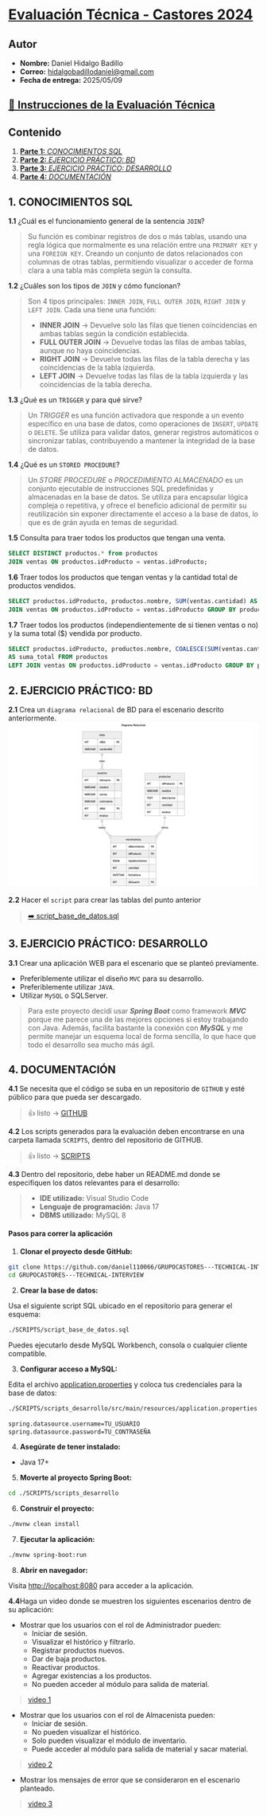# [Evaluación Técnica - Castores 2024](https://github.com/daniel110066/GRUPOCASTORES---TECHNICAL-INTERVIEW.git)

## Autor

- **Nombre:** Daniel Hidalgo Badillo  
- **Correo:** hidalgobadillodaniel@gmail.com 
- **Fecha de entrega:** 2025/05/09

## [📄 Instrucciones de la Evaluación Técnica](./Evaluación%20Técnica%20Castores%202024%20-%20Desarrollador.pdf)

## Contenido

1. [**Parte 1:** *CONOCIMIENTOS SQL*](#1-conocimientos-sql)
2. [**Parte 2:** *EJERCICIO PRÁCTICO: BD*](#2-ejercicio-práctico-bd)
3. [**Parte 3:** *EJERCICIO PRÁCTICO: DESARROLLO*](#3-ejercicio-práctico-desarrollo)
4. [**Parte 4:** *DOCUMENTACIÓN*](#4-documentación)

## 1. CONOCIMIENTOS SQL

**1.1** ¿Cuál es el funcionamiento general de la sentencia `JOIN`?  
> Su función es combinar registros de dos o más tablas, usando una regla lógica que normalmente es una relación entre una `PRIMARY KEY` y una `FOREIGN KEY`. Creando un conjunto de datos relacionados con columnas de otras tablas, permitiendo visualizar o acceder de forma clara a una tabla más completa según la consulta.

**1.2** ¿Cuáles son los tipos de `JOIN` y cómo funcionan?  
> Son 4 tipos principales: `INNER JOIN`, `FULL OUTER JOIN`, `RIGHT JOIN` y `LEFT JOIN`. Cada una tiene una función:
> - **INNER JOIN** → Devuelve solo las filas que tienen coincidencias en ambas tablas según la condición establecida.
> - **FULL OUTER JOIN** → Devuelve todas las filas de ambas tablas, aunque no haya coincidencias.
> - **RIGHT JOIN** → Devuelve todas las filas de la tabla derecha y las coincidencias de la tabla izquierda.
> - **LEFT JOIN** → Devuelve todas las filas de la tabla izquierda y las coincidencias de la tabla derecha.

**1.3** ¿Qué es un `TRIGGER` y para qué sirve?  
> Un *TRIGGER* es una función activadora que responde a un evento específico en una base de datos, como operaciones de `INSERT`, `UPDATE` o `DELETE`. Se utiliza para validar datos, generar registros automáticos o sincronizar tablas, contribuyendo a mantener la integridad de la base de datos.

**1.4** ¿Qué es un `STORED PROCEDURE`?  
> Un *STORE PROCEDURE* o *PROCEDIMIENTO ALMACENADO* es un conjunto ejecutable de instrucciones SQL predefinidas y almacenadas en la base de datos. Se utiliza para encapsular lógica compleja o repetitiva, y ofrece el beneficio adicional de permitir su reutilización sin exponer directamente el acceso a la base de datos, lo que es de grán ayuda en temas de seguridad.

**1.5** Consulta para traer todos los productos que tengan una venta.
```sql
SELECT DISTINCT productos.* from productos
JOIN ventas ON productos.idProducto = ventas.idProducto;
```

**1.6** Traer todos los productos que tengan ventas y la cantidad total de productos vendidos.
```sql
SELECT productos.idProducto, productos.nombre, SUM(ventas.cantidad) AS cantidad_total FROM productos
JOIN ventas ON productos.idProducto = ventas.idProducto GROUP BY productos.idProducto;
```

**1.7** Traer todos los productos (independientemente de si tienen ventas o no) y la suma total ($) vendida por producto.
```sql
SELECT productos.idProducto, productos.nombre, COALESCE(SUM(ventas.cantidad*productos.precio), 0)
AS suma_total FROM productos
LEFT JOIN ventas ON productos.idProducto = ventas.idProducto GROUP BY productos.idProducto;
```

## 2. EJERCICIO PRÁCTICO: BD

**2.1** Crea un `diagrama relacional` de BD para el escenario descrito anteriormente. 
![Diagrama ER](diagrama_er.png)

**2.2** Hacer el `script` para crear las tablas del punto anterior
> [➡️ script_base_de_datos.sql](./SCRIPTS/script_base_de_datos.sql)

## 3. EJERCICIO PRÁCTICO: DESARROLLO

**3.1**  Crear una aplicación WEB para el escenario que se planteó previamente.
- Preferiblemente utilizar el diseño `MVC` para su desarrollo.
- Preferiblemente utilizar `JAVA`.
- Utilizar `MySQL` o SQLServer.
> Para este proyecto decidí usar ***Spring Boot*** como framework ***MVC*** porque me parece una de las mejores opciones si estoy trabajando con Java. Además, facilita bastante la conexión con ***MySQL*** y me permite manejar un esquema local de forma sencilla, lo que hace que todo el desarrollo sea mucho más ágil.

## 4. DOCUMENTACIÓN

**4.1** Se   necesita   que   el   código   se   suba   en   un   repositorio   de  `GITHUB`  y   esté   público   para   que   pueda   ser
descargado.
> 👍 listo -> [GITHUB](https://github.com/daniel110066/GRUPOCASTORES---TECHNICAL-INTERVIEW.git)

**4.2** Los scripts generados para la evaluación deben encontrarse en una carpeta llamada  `SCRIPTS`, dentro del
repositorio de GITHUB.
> 👍 listo -> [SCRIPTS](./SCRIPTS/)

**4.3** Dentro del repositorio, debe haber un  README.md  donde se especifiquen los datos relevantes para el
desarrollo:
> - **IDE utilizado:** Visual Studio Code
> - **Lenguaje de programación:** Java 17
> - **DBMS utilizado:** MySQL 8

#### Pasos para correr la aplicación

1. **Clonar el proyecto desde GitHub:**

```bash
git clone https://github.com/daniel110066/GRUPOCASTORES---TECHNICAL-INTERVIEW.git
cd GRUPOCASTORES---TECHNICAL-INTERVIEW
```

2. **Crear la base de datos:**

Usa el siguiente script SQL ubicado en el repositorio para generar el esquema:

```bash
./SCRIPTS/script_base_de_datos.sql
```

Puedes ejecutarlo desde MySQL Workbench, consola o cualquier cliente compatible.

3. **Configurar acceso a MySQL:**

Edita el archivo [application.properties](./SCRIPTS/scripts_desarrollo/src/main/resources/application.properties) y coloca tus credenciales para la base de datos:
```bash
./SCRIPTS/scripts_desarrollo/src/main/resources/application.properties
```
```properties
spring.datasource.username=TU_USUARIO
spring.datasource.password=TU_CONTRASEÑA
```

4. **Asegúrate de tener instalado:**

- Java 17+

5. **Moverte al proyecto Spring Boot:**

```bash
cd ./SCRIPTS/scripts_desarrollo
```

6. **Construir el proyecto:**

```bash
./mvnw clean install
```

7. **Ejecutar la aplicación:**

```bash
./mvnw spring-boot:run
```

8. **Abrir en navegador:**

Visita [http://localhost:8080](http://localhost:8080) para acceder a la aplicación.

**4.4**Haga un video donde se muestren los siguientes escenarios dentro de su aplicación:
- Mostrar que los usuarios con el rol de Administrador pueden:
    - Iniciar de sesión.
    - Visualizar el histórico y filtrarlo.
    - Registrar productos nuevos.
    - Dar de baja productos.
    - Reactivar productos.
    - Agregar existencias a los productos.
    - No pueden acceder al módulo para salida de material. 
> [video 1](./videos/video1.mov)

- Mostrar que los usuarios con el rol de Almacenista pueden:
    - Iniciar de sesión.
    - No pueden visualizar el histórico.
    - Solo pueden visualizar el módulo de inventario. 
    - Puede acceder al módulo para salida de material y sacar material.
> [video 2](./videos/video2.mov)

- Mostrar los mensajes de error que se consideraron en el escenario planteado.
> [video 3](./videos/video3.mov)